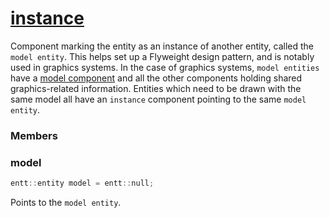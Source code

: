 # [instance](instance.hpp)

Component marking the entity as an instance of another entity, called the `model entity`. This helps set up a Flyweight design pattern, and is notably used in graphics systems. In the case of graphics systems, `model entities` have a [model component](model.md) and all the other components holding shared graphics-related information. Entities which need to be drawn with the same model all have an `instance` component pointing to the same `model entity`.

### Members

### model

```cpp
entt::entity model = entt::null;
```

Points to the `model entity`.